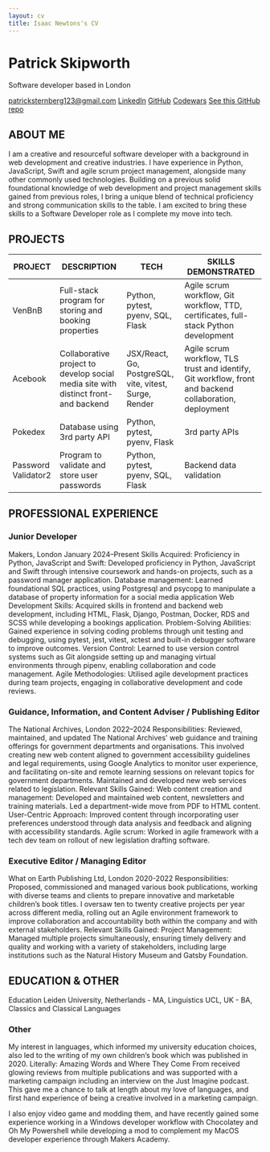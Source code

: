 ```yaml
---
layout: cv
title: Isaac Newtons's CV
---
```

# Patrick Skipworth
Software developer based in London

<div id="webaddress">
<a href="patricksternberg123@gmail.com">patricksternberg123@gmail.com</a>
<a href="https://www.linkedin.com/in/patrick-skipworth-a87a20145">LinkedIn</a>
<a href="https://github.com/PatSternberg">GitHub</a>
<a href="https://www.codewars.com/users/PatSkip">Codewars</a>
<a href="https://github.com/PatSternberg/markdown-cv.git">See this GitHub repo</a>
</div>

## ABOUT ME
I am a creative and resourceful software developer with a background in web development and creative industries. I have experience in Python, JavaScript, Swift and agile scrum project management, alongside many other commonly used technologies. Building on a previous solid foundational knowledge of web development and project management skills gained from previous roles, I bring a unique blend of technical proficiency and strong communication skills to the table. I am excited to bring these skills to a Software Developer role as I complete my move into tech.

## PROJECTS
| PROJECT             | DESCRIPTION                                                                         | TECH                                                   | SKILLS DEMONSTRATED                                                                                     |
|---------------------|-------------------------------------------------------------------------------------|--------------------------------------------------------|---------------------------------------------------------------------------------------------------------|
| VenBnB              | Full-stack program for storing and booking properties                               | Python, pytest, pyenv, SQL, Flask                      | Agile scrum workflow, Git workflow, TTD, certificates, full-stack Python development                    |
| Acebook             | Collaborative project to develop social media site with distinct front- and backend | JSX/React, Go, PostgreSQL, vite, vitest, Surge, Render | Agile scrum workflow, TLS trust and identify, Git workflow, front and backend collaboration, deployment |
| Pokedex             | Database using 3rd party API                                                        | Python, pytest, pyenv, Flask                           | 3rd party APIs                                                                                          |
| Password Validator2 | Program to validate and store user passwords                                        | Python, pytest, pyenv, SQL, Flask                      | Backend data validation                                                                                 |

## PROFESSIONAL EXPERIENCE
### Junior Developer
Makers, London
January 2024–Present
Skills Acquired:
Proficiency in Python, JavaScript and Swift: Developed proficiency in Python, JavaScript and Swift through intensive coursework and hands-on projects, such as a password manager application.
Database management: Learned foundational SQL practices, using Postgresql and psycopg to manipulate a database of property information for a social media application
Web Development Skills: Acquired skills in frontend and backend web development, including HTML, Flask, Django, Postman, Docker, RDS and SCSS while developing a bookings application.
Problem-Solving Abilities: Gained experience in solving coding problems through unit testing and debugging, using pytest, jest, vitest, xctest and built-in debugger software to improve outcomes.
Version Control: Learned to use version control systems such as Git alongside setting up and managing virtual environments through pipenv, enabling collaboration and code management.
Agile Methodologies: Utilised agile development practices during team projects, engaging in collaborative development and code reviews.

### Guidance, Information, and Content Adviser / Publishing Editor
The National Archives, London
2022–2024
Responsibilities:
Reviewed, maintained, and updated The National Archives' web guidance and training offerings for government departments and organisations. This involved creating new web content aligned to government accessibility guidelines and legal requirements, using Google Analytics to monitor user experience, and facilitating on-site and remote learning sessions on relevant topics for government departments. Maintained and developed new web services related to legislation.
Relevant Skills Gained:
Web content creation and management: Developed and maintained web content, newsletters and training materials. Led a department-wide move from PDF to HTML content.
User-Centric Approach: Improved content through incorporating user preferences understood through data analysis and feedback and aligning with accessibility standards.
Agile scrum: Worked in agile framework with a tech dev team on rollout of new legislation drafting software.

### Executive Editor / Managing Editor
What on Earth Publishing Ltd, London
2020-2022
Responsibilities:
Proposed, commissioned and managed various book publications, working with diverse teams and clients to prepare innovative and marketable children’s book titles. I oversaw ten to twenty creative projects per year across different media, rolling out an Agile environment framework to improve collaboration and accountability both within the company and with external stakeholders. 
Relevant Skills Gained:
Project Management: Managed multiple projects simultaneously, ensuring timely delivery and quality and working with a variety of stakeholders, including large institutions such as the Natural History Museum and Gatsby Foundation.

## EDUCATION & OTHER
Education
Leiden University, Netherlands - MA, Linguistics
UCL, UK - BA, Classics and Classical Languages

### Other
My interest in languages, which informed my university education choices, also led to the writing of my own children’s book which was published in 2020. Literally: Amazing Words and Where They Come From received glowing reviews from multiple publications and was supported with a marketing campaign including an interview on the Just Imagine podcast. This gave me a chance to talk at length about my love of languages, and first hand experience of being a creative involved in a marketing campaign.

I also enjoy video game and modding them, and have recently gained some experience working in a Windows developer workflow with Chocolatey and Oh My Powershell while developing a mod to complement my MacOS developer experience through Makers Academy.



<!-- ### Footer

Last updated: May 2013 -->



